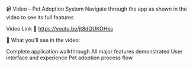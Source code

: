 📹 Video – Pet Adoption System
Navigate through the app as shown in the video to see its full features


Video Link
🔗 https://youtu.be/jt8dQUKOHks

📝 What you'll see in the video:

Complete application walkthrough
All major features demonstrated
User interface and experience
Pet adoption process flow
